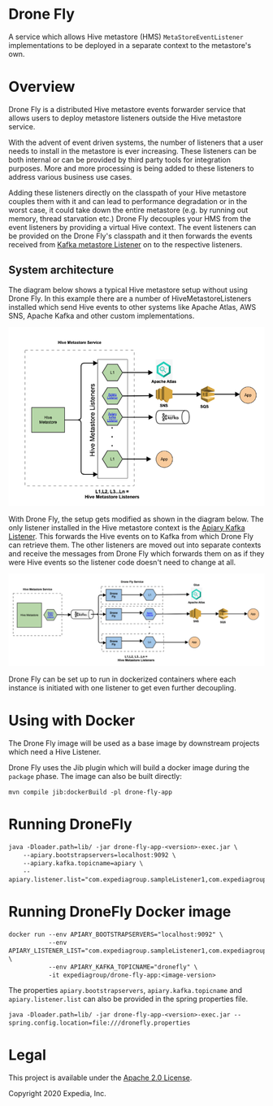 # Drone Fly
A service which allows Hive metastore (HMS) `MetaStoreEventListener` implementations to be deployed in a separate context to the metastore's own.

# Overview
Drone Fly is a distributed Hive metastore events forwarder service that allows users to deploy metastore listeners outside the Hive metastore service.

With the advent of event driven systems, the number of listeners that a user needs to install in the metastore is ever increasing. These listeners can be both internal or can be provided by third party tools for integration purposes. More and more processing is being added to these listeners to address various business use cases.

Adding these listeners directly on the classpath of your Hive metastore couples them with it and can lead to performance degradation or in the worst case, it could take down the entire metastore (e.g. by running out memory, thread starvation etc.) Drone Fly decouples your HMS from the event listeners by providing a virtual Hive context. The event listeners can be provided on the Drone Fly's classpath and it then forwards the events received from [Kafka metastore Listener](https://github.com/ExpediaGroup/apiary-extensions/tree/master/apiary-metastore-events/kafka-metastore-events/kafka-metastore-listener) on to the respective listeners.

## System architecture

The diagram below shows a typical Hive metastore setup without using Drone Fly. In this example there are a number of HiveMetastoreListeners installed which send Hive events to other systems like Apache Atlas, AWS SNS, Apache Kafka and other custom implementations.

![Hive Metastore setup without Drone Fly.](drone-fly-before.png "Multiple Hive metastore listeners are deployed in HMS context.")

With Drone Fly, the setup gets modified as shown in the diagram below. The only listener installed in the Hive metastore context is the [Apiary Kafka Listener](https://github.com/ExpediaGroup/apiary-extensions/tree/master/apiary-metastore-events/kafka-metastore-events/kafka-metastore-listener). This forwards the Hive events on to Kafka from which Drone Fly can retrieve them. The other listeners are moved out into separate contexts and receive the messages from Drone Fly which forwards them on as if they were Hive events so the listener code doesn't need to change at all.

![Hive Metastore setup with Drone Fly.](drone-fly-after.png "Only one Hive metastore listener is deployed in HMS context and others are deployed in Drone Fly context")

Drone Fly can be set up to run in dockerized containers where each instance is initiated with one listener to get even further decoupling.

# Using with Docker

The Drone Fly image will be used as a base image by downstream projects which need a Hive Listener.

Drone Fly uses the Jib plugin which will build a docker image during the `package` phase. The image can also be built directly:

    mvn compile jib:dockerBuild -pl drone-fly-app
    
# Running DroneFly

	java -Dloader.path=lib/ -jar drone-fly-app-<version>-exec.jar \
		--apiary.bootstrapservers=localhost:9092 \
		--apiary.kafka.topicname=apiary \
		--apiary.listener.list="com.expediagroup.sampleListener1,com.expediagroup.sampleListener2"
	
# Running DroneFly Docker image

	docker run --env APIARY_BOOTSTRAPSERVERS="localhost:9092" \
			   --env APIARY_LISTENER_LIST="com.expediagroup.sampleListener1,com.expediagroup.sampleListener2" \
			   --env APIARY_KAFKA_TOPICNAME="dronefly" \
			   -it expediagroup/drone-fly-app:<image-version>
	
The properties `apiary.bootstrapservers`, `apiary.kafka.topicname` and `apiary.listener.list` can also be provided in the spring properties file.
	
	java -Dloader.path=lib/ -jar drone-fly-app-<version>-exec.jar --spring.config.location=file:///dronefly.properties

# Legal
This project is available under the [Apache 2.0 License](http://www.apache.org/licenses/LICENSE-2.0.html).

Copyright 2020 Expedia, Inc.


